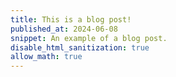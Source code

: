 ```yaml
---
title: This is a blog post!
published_at: 2024-06-08
snippet: An example of a blog post.
disable_html_sanitization: true
allow_math: true
---
```

